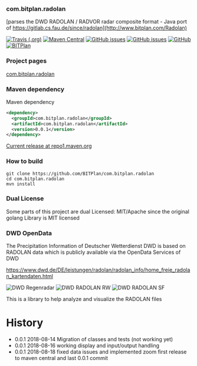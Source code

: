 ### com.bitplan.radolan
[parses the DWD RADOLAN / RADVOR radar composite format - Java port of https://gitlab.cs.fau.de/since/radolan](http://www.bitplan.com/Radolan) 

[![Travis (.org)](https://img.shields.io/travis/BITPlan/com.bitplan.radolan.svg)](https://travis-ci.org/BITPlan/com.bitplan.radolan)
[![Maven Central](https://img.shields.io/maven-central/v/com.bitplan.radolan/com.bitplan.radolan.svg)](https://search.maven.org/artifact/com.bitplan.radolan/com.bitplan.radolan/0.0.1/jar)
[![GitHub issues](https://img.shields.io/github/issues/BITPlan/com.bitplan.radolan.svg)](https://github.com/BITPlan/com.bitplan.radolan/issues)
[![GitHub issues](https://img.shields.io/github/issues-closed/BITPlan/com.bitplan.radolan.svg)](https://github.com/BITPlan/com.bitplan.radolan/issues/?q=is%3Aissue+is%3Aclosed)
[![GitHub](https://img.shields.io/github/license/BITPlan/com.bitplan.radolan.svg)](https://www.apache.org/licenses/LICENSE-2.0)
[![BITPlan](http://wiki.bitplan.com/images/wiki/thumb/3/38/BITPlanLogoFontLessTransparent.png/198px-BITPlanLogoFontLessTransparent.png)](http://www.bitplan.com)

### Project pages
[com.bitplan.radolan](https://BITPlan.github.io/com.bitplan.radolan)

### Maven dependency

Maven dependency
```xml
<dependency>
  <groupId>com.bitplan.radolan</groupId>
  <artifactId>com.bitplan.radolan</artifactId>
  <version>0.0.1</version>
</dependency>
```

[Current release at repo1.maven.org](http://repo1.maven.org/maven2/com/bitplan/radolan/com.bitplan.radolan/0.0.1/)

### How to build
```
git clone https://github.com/BITPlan/com.bitplan.radolan
cd com.bitplan.radolan
mvn install
```
### Dual License
Some parts of this project are dual Licensed: MIT/Apache since the original golang Library is MIT licensed

### DWD OpenData
The Precipitation Information of Deutscher Wetterdienst DWD is based on RADOLAN data which is publicly available via the OpenData Services of DWD

https://www.dwd.de/DE/leistungen/radolan/radolan_info/home_freie_radolan_kartendaten.html

![DWD Regenradar](https://www.dwd.de/DWD/wetter/radar/rad_brd_akt.jpg)
![DWD RADOLAN RW](https://www.dwd.de/DE/leistungen/radolan/radolan_info/rw_karte.png?view=nasImage&nn=16102)
![DWD RADOLAN SF](https://www.dwd.de/DE/leistungen/radolan/radolan_info/sf_karte.png?view=nasImage&nn=16102)

This is a library to help analyze and visualize the RADOLAN files
# History
* 0.0.1 2018-08-14 Migration of classes and tests (not working yet)
* 0.0.1 2018-08-16 working display and input/output handling
* 0.0.1 2018-08-18 fixed data issues and implemented zoom 
                   first release to maven central and last 0.0.1 commit
